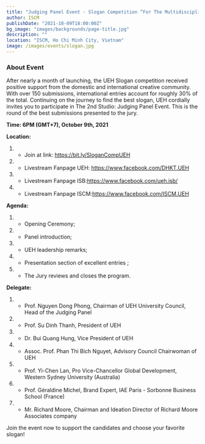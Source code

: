 ```yaml
---
title: "Judging Panel Event - Slogan Competition “For The Multidisciplinary and Sustainable UEH University"
author: ISCM
publishDate: "2021-10-09T18:00:00Z"
bg_image: "images/backgrounds/page-title.jpg"
description: ""
location: "ISCM, Ho Chi Minh City, Vietnam"
image: /images/events/slogan.jpg
---
```


### About Event
<!--StartFragment-->

After nearly a month of launching, the UEH Slogan competition received positive support from the domestic and international creative community. With over 150 submissions, international entries account for roughly 30% of the total. Continuing on the journey to find the best slogan, UEH cordially invites you to participate in The 2nd Studio: Judging Panel Event. This is the round of the best submissions presented to the jury.

**Time: 6PM (GMT+7), October 9th, 2021**

**Location:**
1. - Join at link: https://bit.ly/SloganCompUEH
1. - Livestream Fanpage UEH: https://www.facebook.com/DHKT.UEH
1. - Livestream Fanpage ISB:https://www.facebook.com/ueh.isb/
1. - Livestream Fanpage ISCM:https://www.facebook.com/ISCM.UEH

**Agenda:**
1. - Opening Ceremony;
1. - Panel introduction;
1. - UEH leadership remarks;
1. - Presentation section of excellent entries ;
1. - The Jury reviews and closes the program.

**Delegate:**
1. - Prof. Nguyen Dong Phong, Chairman of UEH University Council, Head of the Judging Panel
1. - Prof. Su Dinh Thanh, President of UEH
1. - Dr. Bui Quang Hung, Vice President of UEH
1. - Assoc. Prof. Phan Thi Bich Nguyet, Advisory Council Chairwoman of UEH
1. - Prof. Yi-Chen Lan, Pro Vice-Chancellor Global Development, Western Sydney University (Australia)
1. - Prof. Géraldine Michel, Brand Expert, IAE Paris - Sorbonne Business School (France)
1. - Mr. Richard Moore, Chairman and Ideation Director of Richard Moore Associates company

Join the event now to support the candidates and choose your favorite slogan!

<!--EndFragment-->
